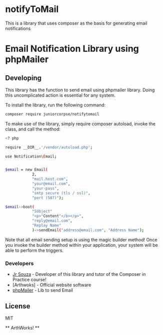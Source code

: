 
# notifyToMail
This is a library that uses composer as the basis for generating email notifications

# Email Notification Library using phpMailer

## Developing

This library has the function to send email using phpmailer library. Doing this uncomplicated action is essential for any system.

To install the library, run the following command:

```sh
composer require juniorcorpse/notifytomail
```

To make use of the library, simply require composer autoload, invoke the class, and call the method:

```sh
<? php

require __DIR__.'/vendor/autoload.php';

use Notification\Email;


$email = new Email(
            2,
            "mail.host.com",
            "your@email.com",
            "your-pass",
            "smtp secure (tls / ssl)",
            "port (587)");

$email->boot(
        	"SUbject"
        	"<p>"Content"</b></p>",
        	"reply@email.com",
        	"Replay Name"
            )->sendEmail("address@email.com", "Address Name");
```

Note that all email sending setup is using the magic builder method! Once you invoke the builder method within your application, your system will be able to perform the triggers.

### Developers
* [Jr Souza] - Developer of this library and tutor of the Composer in Practice course!
* [Arthwoks] - Official website software
* [phpMailer] - Lib to send Email

License
----

MIT

** ArthWorks! **

[//]:#
[Jr Souza]: <mailto:contato@arthworks.com.br>
[ArthWorks]: <https://www.arthworks.com.br>
[phpMailer]: <https://github.com/PHPMailer/PHPMailer>

